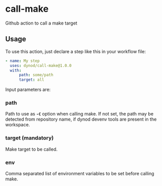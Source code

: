 # call-make
Github action to call a make target

## Usage

To use this action, just declare a step like this in your workflow file:
```yaml
- name: My step
  uses: dynod/call-make@1.0.0
  with:
      path: some/path
      target: all
```

Input parameters are:

### path
Path to use as **`-C`** option when calling make. If not set, the path may be detected from repository name, if dynod devenv tools are present in the workspace.

### target (mandatory)
Make target to be called.

### env
Comma separated list of environment variables to be set before calling make.
